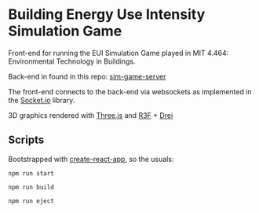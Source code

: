 # Building Energy Use Intensity Simulation Game

Front-end for running the EUI Simulation Game played in MIT 4.464: Environmental Technology in Buildings.

Back-end in found in this repo: [sim-game-server](https://github.com/szvsw/sim-game-server)

The front-end connects to the back-end via websockets as implemented in the [Socket.io](socket.io) library.

3D graphics rendered with [Three.js](threejs.org) and [R3F](https://github.com/pmndrs/react-three-fiber) + [Drei](https://github.com/pmndrs/drei)

## Scripts

Bootstrapped with [create-react-app](https://create-react-app.dev/), so the usuals:

`npm run start`

`npm run build`

`npm run eject`
